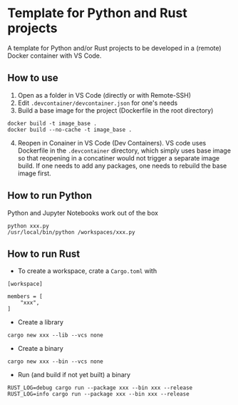 # Template for Python and Rust projects

A template for Python and/or Rust projects to be developed in a (remote) Docker container with VS Code.

## How to use

1. Open as a folder in VS Code (directly or with Remote-SSH)
2. Edit `.devcontainer/devcontainer.json` for one's needs
3. Build a base image for the project (Dockerfile in the root directory)
```
docker build -t image_base .
docker build --no-cache -t image_base .
```
4. Reopen in Conainer in VS Code (Dev Containers). VS code uses Dockerfile in the `.devcontainer` directory, which simply uses base image so that reopening in a concatiner would not trigger a separate image build. If one needs to add any packages, one needs to rebuild the base image first.

## How to run Python

Python and Jupyter Notebooks work out of the box
```
python xxx.py
/usr/local/bin/python /workspaces/xxx.py
```

## How to run Rust


- To create a workspace, crate a `Cargo.toml` with
```
[workspace]

members = [
    "xxx",
]
```

- Create a library
```
cargo new xxx --lib --vcs none
```

- Create a binary
```
cargo new xxx --bin --vcs none
```

- Run (and build if not yet built) a binary
```
RUST_LOG=debug cargo run --package xxx --bin xxx --release
RUST_LOG=info cargo run --package xxx --bin xxx --release
```
